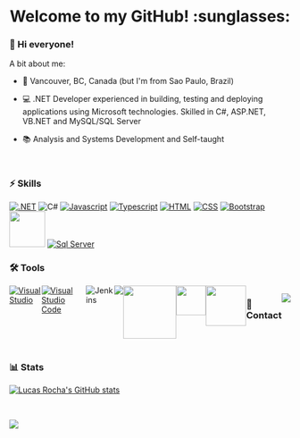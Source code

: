 <h1 align="center">Welcome to my GitHub! :sunglasses: </h1>

### :wave: Hi everyone!

A bit about me:

- :round_pushpin:  Vancouver, BC, Canada (but I'm from Sao Paulo, Brazil)
 
- :computer:  .NET Developer experienced in building, testing and deploying applications using Microsoft technologies. Skilled in C#, ASP.NET, VB.NET and MySQL/SQL Server

- :books:  Analysis and Systems Development and Self-taught

&nbsp;

### :zap: Skills
<a target="_blank" rel="noopener noreferrer nofollow" href="https://camo.githubusercontent.com/f0d419a3988ddf531cba129a8a3384d8030c28d6a836b0a63dbb84dbb4e7dd41/68747470733a2f2f696d672e736869656c64732e696f2f62616467652f2e4e45542d3543324439313f7374796c653d666f722d7468652d6261646765266c6f676f3d2e6e6574266c6f676f436f6c6f723d7768697465267374796c653d706c6173746963"><img src="https://camo.githubusercontent.com/f0d419a3988ddf531cba129a8a3384d8030c28d6a836b0a63dbb84dbb4e7dd41/68747470733a2f2f696d672e736869656c64732e696f2f62616467652f2e4e45542d3543324439313f7374796c653d666f722d7468652d6261646765266c6f676f3d2e6e6574266c6f676f436f6c6f723d7768697465267374796c653d706c6173746963" alt=".NET" data-canonical-src="https://img.shields.io/badge/.NET-5C2D91?style=for-the-badge&amp;logo=.net&amp;logoColor=white&amp;style=plastic" style="max-width: 100%;"></a>
<img src="https://camo.githubusercontent.com/1b40db6c1427d7173180532250815f3fcecc0f9348b06600238b64e6ad3b4eb6/68747470733a2f2f696d672e736869656c64732e696f2f62616467652f432532332d3233393132303f7374796c653d666f722d7468652d6261646765266c6f676f3d632d7368617270266c6f676f436f6c6f723d7768697465267374796c653d706c6173746963" alt="C#" data-canonical-src="https://img.shields.io/badge/C%23-239120?style=for-the-badge&amp;logo=c-sharp&amp;logoColor=white&amp;style=plastic" style="max-width: 100%;">
<a target="_blank" rel="noopener noreferrer nofollow" href="https://camo.githubusercontent.com/68a995c8a56d78c5a936327ece34f1d918a869cb0c4fd8d7e4597c9e950eaad2/68747470733a2f2f696d672e736869656c64732e696f2f62616467652f4a6176615363726970742d3332333333303f7374796c653d666f722d7468652d6261646765266c6f676f3d6a617661736372697074266c6f676f436f6c6f723d463744463145267374796c653d706c6173746963"><img src="https://camo.githubusercontent.com/68a995c8a56d78c5a936327ece34f1d918a869cb0c4fd8d7e4597c9e950eaad2/68747470733a2f2f696d672e736869656c64732e696f2f62616467652f4a6176615363726970742d3332333333303f7374796c653d666f722d7468652d6261646765266c6f676f3d6a617661736372697074266c6f676f436f6c6f723d463744463145267374796c653d706c6173746963" alt="Javascript" data-canonical-src="https://img.shields.io/badge/JavaScript-323330?style=for-the-badge&amp;logo=javascript&amp;logoColor=F7DF1E&amp;style=plastic" style="max-width: 100%;"></a>
<a target="_blank" rel="noopener noreferrer nofollow" href="https://camo.githubusercontent.com/308b869db861259ebe97d3200a2f4fa6d2c9636789c0da1e31bb80104a59eaaf/68747470733a2f2f696d672e736869656c64732e696f2f62616467652f547970655363726970742d3030374143433f7374796c653d666f722d7468652d6261646765266c6f676f3d74797065736372697074266c6f676f436f6c6f723d7768697465267374796c653d706c6173746963"><img src="https://camo.githubusercontent.com/308b869db861259ebe97d3200a2f4fa6d2c9636789c0da1e31bb80104a59eaaf/68747470733a2f2f696d672e736869656c64732e696f2f62616467652f547970655363726970742d3030374143433f7374796c653d666f722d7468652d6261646765266c6f676f3d74797065736372697074266c6f676f436f6c6f723d7768697465267374796c653d706c6173746963" alt="Typescript" data-canonical-src="https://img.shields.io/badge/TypeScript-007ACC?style=for-the-badge&amp;logo=typescript&amp;logoColor=white&amp;style=plastic" style="max-width: 100%;"></a>
<a target="_blank" rel="noopener noreferrer nofollow" href="https://camo.githubusercontent.com/621475640a38f3f0ddc653243861398685a7e9d11e344dc7bd295b1055b06624/68747470733a2f2f696d672e736869656c64732e696f2f62616467652f48544d4c352d4533344632363f7374796c653d666f722d7468652d6261646765266c6f676f3d68746d6c35266c6f676f436f6c6f723d7768697465267374796c653d706c6173746963"><img src="https://camo.githubusercontent.com/621475640a38f3f0ddc653243861398685a7e9d11e344dc7bd295b1055b06624/68747470733a2f2f696d672e736869656c64732e696f2f62616467652f48544d4c352d4533344632363f7374796c653d666f722d7468652d6261646765266c6f676f3d68746d6c35266c6f676f436f6c6f723d7768697465267374796c653d706c6173746963" alt="HTML" data-canonical-src="https://img.shields.io/badge/HTML5-E34F26?style=for-the-badge&amp;logo=html5&amp;logoColor=white&amp;style=plastic" style="max-width: 100%;"></a>
<a target="_blank" rel="noopener noreferrer nofollow" href="https://camo.githubusercontent.com/ad1e5b8c6e1ba19d82876cf8060ccd43d6ec60d13df25e065a3c2504b1e6eae8/68747470733a2f2f696d672e736869656c64732e696f2f62616467652f435353332d3135373242363f7374796c653d666f722d7468652d6261646765266c6f676f3d63737333266c6f676f436f6c6f723d7768697465267374796c653d706c6173746963"><img src="https://camo.githubusercontent.com/ad1e5b8c6e1ba19d82876cf8060ccd43d6ec60d13df25e065a3c2504b1e6eae8/68747470733a2f2f696d672e736869656c64732e696f2f62616467652f435353332d3135373242363f7374796c653d666f722d7468652d6261646765266c6f676f3d63737333266c6f676f436f6c6f723d7768697465267374796c653d706c6173746963" alt="CSS" data-canonical-src="https://img.shields.io/badge/CSS3-1572B6?style=for-the-badge&amp;logo=css3&amp;logoColor=white&amp;style=plastic" style="max-width: 100%;"></a>
<a target="_blank" rel="noopener noreferrer nofollow" href="https://camo.githubusercontent.com/9a4d88865b176b528765593de0560c3905b48b490cfe64018d3130f3653bce42/68747470733a2f2f696d672e736869656c64732e696f2f62616467652f426f6f7473747261702d3536334437433f7374796c653d666f722d7468652d6261646765266c6f676f3d626f6f747374726170266c6f676f436f6c6f723d7768697465267374796c653d706c6173746963"><img src="https://camo.githubusercontent.com/9a4d88865b176b528765593de0560c3905b48b490cfe64018d3130f3653bce42/68747470733a2f2f696d672e736869656c64732e696f2f62616467652f426f6f7473747261702d3536334437433f7374796c653d666f722d7468652d6261646765266c6f676f3d626f6f747374726170266c6f676f436f6c6f723d7768697465267374796c653d706c6173746963" alt="Bootstrap" data-canonical-src="https://img.shields.io/badge/Bootstrap-563D7C?style=for-the-badge&amp;logo=bootstrap&amp;logoColor=white&amp;style=plastic" style="max-width: 100%;"></a>
<img style="width: 64px;" src="https://img.shields.io/badge/MySQL-005C84?style=for-the-badge&logo=mysql&logoColor=white" />
<a target="_blank" rel="noopener noreferrer nofollow" href="https://camo.githubusercontent.com/54ecf6a006f551144796974d28869d3e833e59867456af63e04f65619b485906/68747470733a2f2f696d672e736869656c64732e696f2f62616467652f4d6963726f736f66745f53514c5f5365727665722d4343323932373f7374796c653d666f722d7468652d6261646765266c6f676f3d6d6963726f736f66742d73716c2d736572766572266c6f676f436f6c6f723d7768697465267374796c653d706c6173746963"><img src="https://camo.githubusercontent.com/54ecf6a006f551144796974d28869d3e833e59867456af63e04f65619b485906/68747470733a2f2f696d672e736869656c64732e696f2f62616467652f4d6963726f736f66745f53514c5f5365727665722d4343323932373f7374796c653d666f722d7468652d6261646765266c6f676f3d6d6963726f736f66742d73716c2d736572766572266c6f676f436f6c6f723d7768697465267374796c653d706c6173746963" alt="Sql Server" data-canonical-src="https://img.shields.io/badge/Microsoft_SQL_Server-CC2927?style=for-the-badge&amp;logo=microsoft-sql-server&amp;logoColor=white&amp;style=plastic" style="max-width: 100%;"></a>

### :hammer_and_wrench: Tools
<div id="image" style="display: flex;">
<a target="_blank" rel="noopener noreferrer nofollow" href="https://camo.githubusercontent.com/c0b5d12b8af26199e4af0df70b490e6e768d9068d1d253054173a61b3cdf9225/68747470733a2f2f696d672e736869656c64732e696f2f62616467652f56697375616c53747564696f2d3543324439312e7376673f7374796c653d666f722d7468652d6261646765266c6f676f3d76697375616c2d73747564696f266c6f676f436f6c6f723d7768697465267374796c653d706c6173746963"><img src="https://camo.githubusercontent.com/c0b5d12b8af26199e4af0df70b490e6e768d9068d1d253054173a61b3cdf9225/68747470733a2f2f696d672e736869656c64732e696f2f62616467652f56697375616c53747564696f2d3543324439312e7376673f7374796c653d666f722d7468652d6261646765266c6f676f3d76697375616c2d73747564696f266c6f676f436f6c6f723d7768697465267374796c653d706c6173746963" alt="Visual Studio" data-canonical-src="https://img.shields.io/badge/VisualStudio-5C2D91.svg?style=for-the-badge&amp;logo=visual-studio&amp;logoColor=white&amp;style=plastic" style="max-width: 100%;"></a>
<a target="_blank" rel="noopener noreferrer nofollow" href="https://camo.githubusercontent.com/a78c5f61716e545512febdfff282429b00e0b1e0b62b4a6d6c21c15da09ca0da/68747470733a2f2f696d672e736869656c64732e696f2f62616467652f56697375616c53747564696f436f64652d3030373864372e7376673f7374796c653d666f722d7468652d6261646765266c6f676f3d76697375616c2d73747564696f2d636f6465266c6f676f436f6c6f723d7768697465267374796c653d706c6173746963"><img src="https://camo.githubusercontent.com/a78c5f61716e545512febdfff282429b00e0b1e0b62b4a6d6c21c15da09ca0da/68747470733a2f2f696d672e736869656c64732e696f2f62616467652f56697375616c53747564696f436f64652d3030373864372e7376673f7374796c653d666f722d7468652d6261646765266c6f676f3d76697375616c2d73747564696f2d636f6465266c6f676f436f6c6f723d7768697465267374796c653d706c6173746963" alt="Visual Studio Code" data-canonical-src="https://img.shields.io/badge/VisualStudioCode-0078d7.svg?style=for-the-badge&amp;logo=visual-studio-code&amp;logoColor=white&amp;style=plastic" style="max-width: 100%;"></a>
<img src="https://camo.githubusercontent.com/ae9ce6141ac901ac6f595743b9179d859257b00a4cb2941b0449899362099c03/68747470733a2f2f696d672e736869656c64732e696f2f62616467652f6a656e6b696e732d2532333243353236332e7376673f7374796c653d666f722d7468652d6261646765266c6f676f3d6a656e6b696e73266c6f676f436f6c6f723d7768697465267374796c653d706c6173746963" alt="Jenkins" data-canonical-src="https://img.shields.io/badge/jenkins-%232C5263.svg?style=for-the-badge&amp;logo=jenkins&amp;logoColor=white&amp;style=plastic">
<img src="https://camo.githubusercontent.com/a4750681e483e667b4bc10c74e2551861a6fe5911d9a8b8296ad5c88f9c9fa40/68747470733a2f2f696d672e736869656c64732e696f2f62616467652f646f636b65722d2532333064623765642e7376673f7374796c653d666f722d7468652d6261646765266c6f676f3d646f636b6572266c6f676f436f6c6f723d7768697465267374796c653d706c6173746963"/>
<img style="width: 95px;" src="https://img.shields.io/badge/Amazon_AWS-FF9900?style=for-the-badge&logo=amazonaws&logoColor=white"/>
<img style="width: 53px;" src="https://img.shields.io/badge/Jira-0052CC?style=for-the-badge&logo=Jira&logoColor=white" />
<img style="width: 72px;" src="https://img.shields.io/badge/Jenkins-D24939?style=for-the-badge&logo=Jenkins&logoColor=white" />

### :iphone: Contact
<a href="https://www.linkedin.com/in/lucas-rocha-de-jesus-a6251089/"><img src="https://img.shields.io/badge/LinkedIn-0077B5?style=for-the-badge&logo=linkedin&logoColor=white"/><a/>
</div>
&nbsp;

### :bar_chart: Stats

[![Lucas Rocha's GitHub stats](https://github-readme-stats.vercel.app/api?username=lucasrochadejesus&hide=stars&count_private=true&show_icons=true)](https://github.com/anuraghazra/github-readme-stats)

&nbsp;
 
<img src="https://github-readme-stats.vercel.app/api/top-langs/?username=lucasrochadejesus&layout=compact" />
